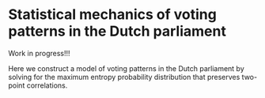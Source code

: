 # Statistical mechanics of voting patterns in the Dutch parliament 

Work in progress!!!

Here we construct a model of voting patterns in the Dutch parliament by solving for the maximum entropy probability distribution that preserves two-point correlations. 



